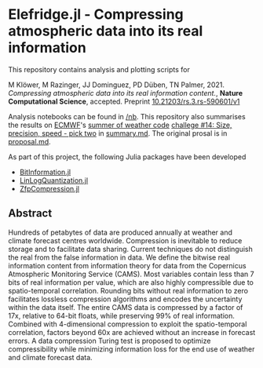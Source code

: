 # Elefridge.jl - Compressing atmospheric data into its real information

This repository contains analysis and plotting scripts for

M Klöwer, M Razinger, JJ Dominguez, PD Düben, TN Palmer, 2021. *Compressing atmospheric data into its real information content.*,
**Nature Computational Science**, accepted.
Preprint [10.21203/rs.3.rs-590601/v1](https://www.researchsquare.com/article/rs-590601/v1)

Analysis notebooks can be found in [/nb](https://github.com/esowc/Elefridge.jl/blob/master/nb/bitinformation.ipynb). This repository
also summarises the results on [ECMWF](https://www.ecmwf.int)'s [summer of weather code](https://esowc.ecmwf.int)
[challege #14: Size, precision, speed - pick two](https://github.com/esowc/challenges_2020/issues/4)
in [summary.md](https://github.com/esowc/Elefridge.jl/blob/master/summary.md). The original prosal is in 
[proposal.md](https://github.com/esowc/Elefridge.jl/blob/master/proposal.md).

As part of this project, the following Julia packages have been developed
- [BitInformation.jl](https://github.com/milankl/BitInformation.jl)
- [LinLogQuantization.jl](https://github.com/milankl/LinLogQuantization.jl)
- [ZfpCompression.jl](https://github.com/milankl/ZfpCompression.jl)

## Abstract

Hundreds of petabytes of data are produced annually at weather and climate forecast centres worldwide.
Compression is inevitable to reduce storage and to facilitate data sharing. Current techniques do not
distinguish the real from the false information in data. We define the bitwise real information content
from information theory for data from the Copernicus Atmospheric Monitoring Service (CAMS). Most variables
contain less than 7 bits of real information per value, which are also highly compressible due to
spatio-temporal correlation. Rounding bits without real information to zero facilitates lossless
compression algorithms and encodes the uncertainty within the data itself. The entire CAMS data
is compressed by a factor of 17x, relative to 64-bit floats, while preserving 99% of real information.
Combined with 4-dimensional compression to exploit the spatio-temporal correlation, factors beyond 60x
are achieved without an increase in forecast errors. A data compression Turing test is proposed to
optimize compressibility while minimizing information loss for the end use of weather and climate
forecast data. 

